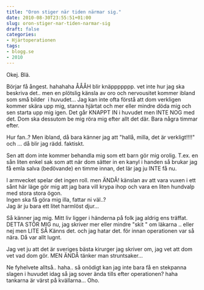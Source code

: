 ```yaml
---
title: "Oron stiger när tiden närmar sig."
date: 2010-08-30T23:55:51+01:00
slug: oron-stiger-nar-tiden-narmar-sig
draft: false
categories:
- Hjärtoperationen
tags:
- blogg.se
- 2010
---
```

Okej. Blä.  
  
  
  
Börjar få ångest. hahahaha ÅÅÅH blir knäppppppp. vet inte hur jag ska beskriva det.. men en plötslig känsla av oro och nervousitet kommer ibland som små bilder  i huvudet... Jag kan inte ofta förstå att dom verkligen kommer skära upp mig, stanna hjärtat och mer eller mindre döda mig och sen starta upp mig igen. Det går KNAPPT IN i huvudet men INTE NOG med det. Dom ska dessutom be mig röra mig efter allt det där. Bara några timmar efter.  
  
Hur fan..? Men ibland, då bara känner jag att "hallå, milla, det är verkligt!!!!" och ... då blir jag rädd. faktiskt.  
  
Sen att dom inte kommer behandla mig som ett barn gör mig orolig. T.ex. en sån liten enkel sak som att när dom sätter in en kanyl i handen så brukar jag få emla salva (bedövande) en timme innan, det lär jag ju INTE få nu.  
  
I armvecket spelar det ingen roll. men ÄNDÅ! känslan av att vara vuxen i ett sånt här läge gör mig att jag bara vill krypa ihop och vara en liten hundvalp med stora stora ögon.  
Ingen ska få göra mig illa, fattar ni väl..?  
Jag är ju bara ett litet harmlöst djur...  
  
  
  
  
Så känner jag mig. Mitt liv ligger i händerna på folk jag aldrig ens träffat. DETTA STÖR MIG nu, jag skriver mer eller mindre "skit " om läkarna .. eller nej men LITE SÅ Känns det. och jag hatar det. för innan operationen var så nära. Då var allt lugnt.  
  
Jag vet ju att det är sveriges bästa kirurger jag skriver om, jag vet att dom vet vad dom gör. MEN ÄNDÅ tänker man struntsaker...  
  
  
  
  
  
  
  
Ne fyhelvete alltså.. haha.. så onödigt kan jag inte bara få en stekpanna slagen i huvudet idag så jag sover ända tills efter operationen? haha tankarna är värst på kvällarna... Oho.